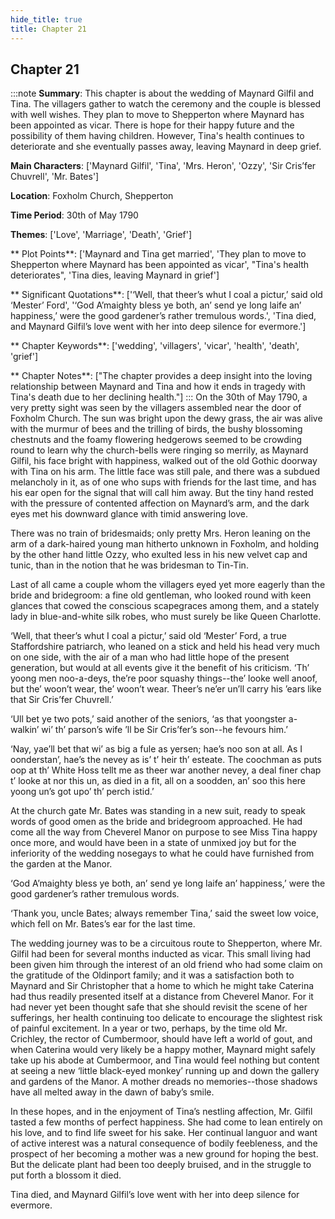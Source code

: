 ```yaml
---
hide_title: true
title: Chapter 21
---
```

## Chapter 21
:::note
**Summary**:
This chapter is about the wedding of Maynard Gilfil and Tina. The villagers gather to watch the ceremony and the couple is blessed with well wishes. They plan to move to Shepperton where Maynard has been appointed as vicar. There is hope for their happy future and the possibility of them having children. However, Tina's health continues to deteriorate and she eventually passes away, leaving Maynard in deep grief.

**Main Characters**:
['Maynard Gilfil', 'Tina', 'Mrs. Heron', 'Ozzy', 'Sir Cris’fer Chuvrell', 'Mr. Bates']

**Location**:
Foxholm Church, Shepperton

**Time Period**:
30th of May 1790

**Themes**:
['Love', 'Marriage', 'Death', 'Grief']

** Plot Points**:
['Maynard and Tina get married', 'They plan to move to Shepperton where Maynard has been appointed as vicar', "Tina's health deteriorates", 'Tina dies, leaving Maynard in grief']

** Significant Quotations**:
['‘Well, that theer’s whut I coal a pictur,’ said old ‘Mester’ Ford', '‘God A’maighty bless ye both, an’ send ye long laife an’ happiness,’ were the good gardener’s rather tremulous words.', 'Tina died, and Maynard Gilfil’s love went with her into deep silence for evermore.']

** Chapter Keywords**:
['wedding', 'villagers', 'vicar', 'health', 'death', 'grief']

** Chapter Notes**:
["The chapter provides a deep insight into the loving relationship between Maynard and Tina and how it ends in tragedy with Tina's death due to her declining health."]
:::
On the 30th of May 1790, a very pretty sight was seen by the villagers assembled near the door of Foxholm Church. The sun was bright upon the dewy grass, the air was alive with the murmur of bees and the trilling of birds, the bushy blossoming chestnuts and the foamy flowering hedgerows seemed to be crowding round to learn why the church-bells were ringing so merrily, as Maynard Gilfil, his face bright with happiness, walked out of the old Gothic doorway with Tina on his arm. The little face was still pale, and there was a subdued melancholy in it, as of one who sups with friends for the last time, and has his ear open for the signal that will call him away. But the tiny hand rested with the pressure of contented affection on Maynard’s arm, and the dark eyes met his downward glance with timid answering love. 

There was no train of bridesmaids; only pretty Mrs. Heron leaning on the arm of a dark-haired young man hitherto unknown in Foxholm, and holding by the other hand little Ozzy, who exulted less in his new velvet cap and tunic, than in the notion that he was bridesman to Tin-Tin. 

Last of all came a couple whom the villagers eyed yet more eagerly than the bride and bridegroom: a fine old gentleman, who looked round with keen glances that cowed the conscious scapegraces among them, and a stately lady in blue-and-white silk robes, who must surely be like Queen Charlotte. 

‘Well, that theer’s whut I coal a pictur,’ said old ‘Mester’ Ford, a true Staffordshire patriarch, who leaned on a stick and held his head very much on one side, with the air of a man who had little hope of the present generation, but would at all events give it the benefit of his criticism. ‘Th’ yoong men noo-a-deys, the’re poor squashy things--the’ looke well anoof, but the’ woon’t wear, the’ woon’t wear. Theer’s ne’er un’ll carry his ’ears like that Sir Cris’fer Chuvrell.’ 

‘Ull bet ye two pots,’ said another of the seniors, ‘as that yoongster a-walkin’ wi’ th’ parson’s wife ’ll be Sir Cris’fer’s son--he fevours him.’ 

‘Nay, yae’ll bet that wi’ as big a fule as yersen; hae’s noo son at all. As I oonderstan’, hae’s the nevey as is’ t’ heir th’ esteate. The coochman as puts oop at th’ White Hoss tellt me as theer war another nevey, a deal finer chap t’ looke at nor this un, as died in a fit, all on a soodden, an’ soo this here yoong un’s got upo’ th’ perch istid.’ 

At the church gate Mr. Bates was standing in a new suit, ready to speak words of good omen as the bride and bridegroom approached. He had come all the way from Cheverel Manor on purpose to see Miss Tina happy once more, and would have been in a state of unmixed joy but for the inferiority of the wedding nosegays to what he could have furnished from the garden at the Manor. 

‘God A’maighty bless ye both, an’ send ye long laife an’ happiness,’ were the good gardener’s rather tremulous words. 

‘Thank you, uncle Bates; always remember Tina,’ said the sweet low voice, which fell on Mr. Bates’s ear for the last time. 

The wedding journey was to be a circuitous route to Shepperton, where Mr. Gilfil had been for several months inducted as vicar. This small living had been given him through the interest of an old friend who had some claim on the gratitude of the Oldinport family; and it was a satisfaction both to Maynard and Sir Christopher that a home to which he might take Caterina had thus readily presented itself at a distance from Cheverel Manor. For it had never yet been thought safe that she should revisit the scene of her sufferings, her health continuing too delicate to encourage the slightest risk of painful excitement. In a year or two, perhaps, by the time old Mr. Crichley, the rector of Cumbermoor, should have left a world of gout, and when Caterina would very likely be a happy mother, Maynard might safely take up his abode at Cumbermoor, and Tina would feel nothing but content at seeing a new ‘little black-eyed monkey’ running up and down the gallery and gardens of the Manor. A mother dreads no memories--those shadows have all melted away in the dawn of baby’s smile. 

In these hopes, and in the enjoyment of Tina’s nestling affection, Mr. Gilfil tasted a few months of perfect happiness. She had come to lean entirely on his love, and to find life sweet for his sake. Her continual languor and want of active interest was a natural consequence of bodily feebleness, and the prospect of her becoming a mother was a new ground for hoping the best. But the delicate plant had been too deeply bruised, and in the struggle to put forth a blossom it died. 

Tina died, and Maynard Gilfil’s love went with her into deep silence for evermore. 

